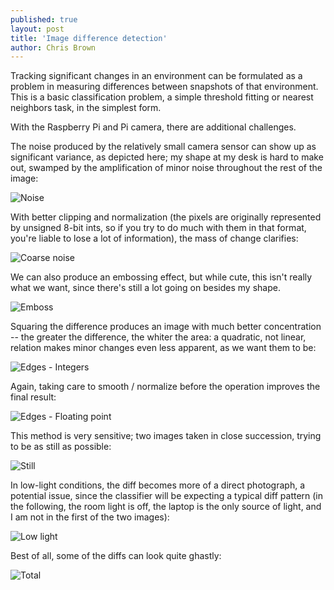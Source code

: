 ```yaml
---
published: true
layout: post
title: 'Image difference detection'
author: Chris Brown
---
```


Tracking significant changes in an environment can be formulated as a problem in measuring differences between snapshots of that environment. This is a basic classification problem, a simple threshold fitting or nearest neighbors task, in the simplest form.

With the Raspberry Pi and Pi camera, there are additional challenges.

The noise produced by the relatively small camera sensor can show up as significant variance, as depicted here; my shape at my desk is hard to make out, swamped by the amplification of minor noise throughout the rest of the image:

![Noise]({{site.root}}/attachments/image-diffs/noise.jpg)

With better clipping and normalization (the pixels are originally represented by unsigned 8-bit ints, so if you try to do much with them in that format, you're liable to lose a lot of information), the mass of change clarifies:

![Coarse noise]({{site.root}}/attachments/image-diffs/coarse-noise.jpg)

We can also produce an embossing effect, but while cute, this isn't really what we want, since there's still a lot going on besides my shape.

![Emboss]({{site.root}}/attachments/image-diffs/emboss.jpg)

Squaring the difference produces an image with much better concentration -- the greater the difference, the whiter the area: a quadratic, not linear, relation makes minor changes even less apparent, as we want them to be:

![Edges - Integers]({{site.root}}/attachments/image-diffs/edges-integers.jpg)

Again, taking care to smooth / normalize before the operation improves the final result:

![Edges - Floating point]({{site.root}}/attachments/image-diffs/edges-floats.jpg)

This method is very sensitive; two images taken in close succession, trying to be as still as possible:

![Still]({{site.root}}/attachments/image-diffs/still.jpg)

In low-light conditions, the diff becomes more of a direct photograph, a potential issue, since the classifier will be expecting a typical diff pattern (in the following, the room light is off, the laptop is the only source of light, and I am not in the first of the two images):

![Low light]({{site.root}}/attachments/image-diffs/dark.jpg)

Best of all, some of the diffs can look quite ghastly:

![Total]({{site.root}}/attachments/image-diffs/total.jpg)
